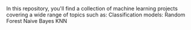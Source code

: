 In this repository, you'll find a collection of machine learning projects covering a wide range of topics such as:
Classification models:
Random Forest
Naive Bayes
KNN
